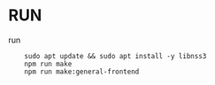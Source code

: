 # RUN

run

        sudo apt update && sudo apt install -y libnss3
        npm run make
        npm run make:general-frontend
